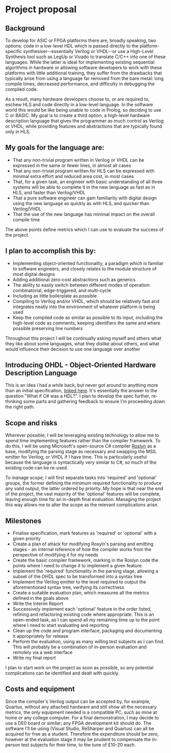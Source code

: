 # Project proposal

## Background

To develop for ASIC or FPGA platforms there are, broadly speaking, two options: code in a low-level HDL which is passed directly to the platform-specific synthesiser--essentially Verilog or VHDL--or use a High-Level Synthesis tool such as LegUp or Vivado to translate C/C++ into one of these languages. While the latter is ideal for implementing existing sequential algorithms in hardware or allowing software developers to work with these platforms with little additional training, they suffer from the drawbacks that typically arise from using a language far removed from the bare metal: long compile times, decreased performance, and difficulty in debugging the compiled code.

As a result, many hardware developers choose to, or are required to, eschew HLS and code directly in a low-level language. In the software world this would be like being unable to code in Prolog, so deciding to use C or BASIC. My goal is to create a third option, a high-level hardware description language that gives the programmer as much control as Verilog or VHDL, while providing features and abstractions that are typically found only in HLS.

## My goals for the language are:

* That any non-trivial program written in Verilog or VHDL can be expressed in the same or fewer lines, in almost all cases
* That any non-trivial program written for HLS can be expressed with minimal extra effort and reduced area cost, in most cases
* That, for a given task, an engineer with basic understanding of all three systems will be able to complete it in the new language as fast as in HLS, and faster than Verilog/VHDL
* That a pure software engineer can gain familiarity with digital design using the new language as quickly as with HLS, and quicker than Verilog/VHDL
* That the use of the new language has minimal impact on the overall compile time

The above points define metrics which I can use to evaluate the success of the project.

## I plan to accomplish this by:

* Implementing object-oriented functionality, a paradigm which is familiar to software engineers, and closely relates to the module structure of most digital designs
* Adding additional zero-cost abstractions such as generics
* The ability to easily switch between different modes of operation: combinatorial, edge-triggered, and multi-cycle
* Including as little boilerplate as possible
* Compiling to Verilog and/or VHDL, which should be relatively fast and integrates neatly into the environment of whatever platform is being used
* Keep the compiled code as similar as possible to its input, including the high-level code as comments, keeping identifiers the same and where possible preserving line numbers

Throughout this project I will be continually asking myself and others what they like about some languages, what they dislike about others, and what would influence their decision to use one language over another

## Introducing OHDL - Object-Oriented Hardware Description Language

This is an idea I had a while back, but never got around to anything more than an initial specification, [linked here](Spec.md). It's essentially the answer to the question "What if C# was a HDL?". I plan to develop the spec further, re-thinking some parts and gathering feedback to ensure I'm proceeding down the right path.

## Scope and risks

Wherever possible, I will be leveraging existing technology to allow me to spend time implementing features rather than the compiler framework. To do this, I will be using Microsoft's open-source C# compiler [Roslyn](https://github.com/dotnet/roslyn) as a base, modifying the parsing stage as necessary and swapping the MSIL emitter for Verilog, or VHDL if I have time. This is particularly useful because the language is syntactically very similar to C#, so much of the existing code can be re-used.

To manage scope, I will first separate tasks into 'required' and 'optional' groups, the former defining the minimum required functionality to produce any valid output, the latter ordered by priority. My hope is that near the end of the project, the vast majority of the 'optional' features will be complete, leaving enough time for an in-depth final evaluation. Managing the project this way allows me to alter the scope as the relevant complications arise.

## Milestones

* Finalise specification, mark features as 'required' or 'optional' with a given priority
* Create a plan of attack for modifying Rosyln's parsing and emitting stages - an internal reference of how the compiler works from the perspective of modifying it for my needs
* Create the basic compiler framework, marking in the Roslyn code the points where I need to change it to implement a given feature
* Implement the 'required' functionality in the parsing stage, allowing a subset of the OHDL spec to be transformed into a syntax tree
* Implement the Verilog emitter to the level required to output the aforementioned syntax tree, verifying its correctness
* Create a suitable evaluation plan, which measures all the metrics defined in the goals above
* Write the Interim Report
* Successively implement each 'optional' feature in the order listed, refining and refactoring existing code where appropriate. This is an open-ended task, as I can spend all my remaining time up to the point where I need to start evaluating and reporting
* Clean up the code and program interface, packaging and documenting it appropriately for release
* Perform the evaluation, using as many willing test subjects as I can find. This will probably be a combination of in-person evaluation and remotely via a web interface
* Write my final report

I plan to start work on the project as soon as possible, so any potential complications can be identified and dealt with quickly.

## Costs and equipment

Since the compiler's Verilog output can be accepted by, for example, Quartus, without any attached hardware and still show all the necessary metrics, the only equipment needed is a compatible PC, such as mine at home or any college computer. For a final demonstration, I may decide to use a DE0 board or similar; any FPGA development kit should do. The software I'll be using (Visual Studio, ReSharper and Quartus) can all be acquired for free as a student. Therefore the expenditure should be zero, however at the evaluation stage it may be prudent to compensate the in-person test subjects for their time, to the tune of £10-20 each.
